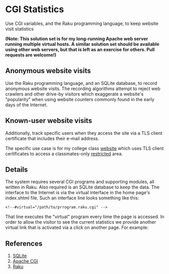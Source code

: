 # CGI Statistics

Use CGI variables, and the Raku programming language, to keep website visit statistics

**(Note: This solution set is for my long-running Apache web server running multiple 
virtual hosts. A similar solution set should be available using other web servers,
but that is left as an exercise for others.  Pull requests are welcome!)**

## Anonymous website visits

Use the Raku programming language, and an SQLite database, to record
anonymous website visits. The recording algorithms attempt to reject
web crawlers and other drive-by visitors which exaggerate a website's
"popularity" when using website counters commonly found in the early
days of the Internet.

## Known-user website visits

Additionally, track specific users when they access the site via a TLS client
certificate that includes their e-mail address.

The specific use case is for my college class [website](https://usafa-1965.org)
which uses TLS client certificates to access a classmates-only
[restricted](https://usafa-1965.org/login/index.shtml) area.

## Details

The system requires several CGI programs and supporting modules, all written in Raku.
Also required is an SQLite database to keep the data. The interface to the Internet
is via the virtual interface in the home page's index.shtml file. Such an interface
line looks something like this:

    <!--#virtual="/path/to/prrogram.raku.cgi" -->

That line executes the "virtual" program every time the page is accessed.
In order to allow the visitor to see the current statistics we provide
another virtual link that is activated via a click on another page.
For example:


## References

1. [SQLite](https://sqlite.org)
2. [Apache CGI](https://httpd.apache.org/docs/2.4/howto/cgi.html)
3. [Raku](https://raku.org)
